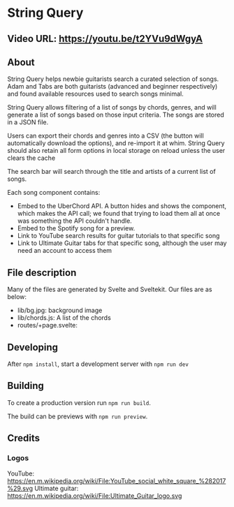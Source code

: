 # String Query

## Video URL: https://youtu.be/t2YVu9dWgyA

## About

String Query helps newbie guitarists search a curated selection of songs. Adam and Tabs are both guitarists (advanced and beginner respectively) and found available resources used to search songs minimal. 

String Query allows filtering of a list of songs by chords, genres, and will generate a list of songs based on those input criteria. The songs are stored in a JSON file.

Users can export their chords and genres into a CSV (the button will automatically download the options), and re-import it at whim. String Query should also retain all form options in local storage on reload unless the user clears the cache

The search bar will search through the title and artists of a current list of songs.

Each song component contains:
- Embed to the UberChord API. A button hides and shows the component, which makes the API call; we found that trying to load them all at once was something the API couldn't handle.
- Embed to the Spotify song for a preview.
- Link to YouTube search results for guitar tutorials to that specific song
- Link to Ultimate Guitar tabs for that specific song, although the user may need an account to access them

## File description

Many of the files are generated by Svelte and Sveltekit. Our files are as below:
- lib/bg.jpg: background image
- lib/chords.js: A list of the chords
- routes/+page.svelte: 

## Developing

After `npm install`, start a development server with `npm run dev`

## Building

To create a production version run `npm run build`.

The build can be previews with `npm run preview`.


## Credits

### Logos

YouTube: https://en.m.wikipedia.org/wiki/File:YouTube_social_white_square_%282017%29.svg
Ultimate guitar: https://en.m.wikipedia.org/wiki/File:Ultimate_Guitar_logo.svg
